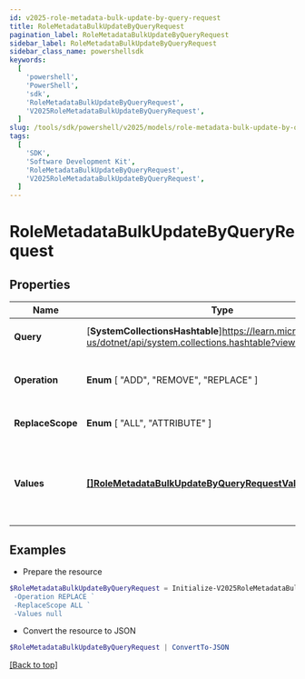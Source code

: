 ```yaml
---
id: v2025-role-metadata-bulk-update-by-query-request
title: RoleMetadataBulkUpdateByQueryRequest
pagination_label: RoleMetadataBulkUpdateByQueryRequest
sidebar_label: RoleMetadataBulkUpdateByQueryRequest
sidebar_class_name: powershellsdk
keywords:
  [
    'powershell',
    'PowerShell',
    'sdk',
    'RoleMetadataBulkUpdateByQueryRequest',
    'V2025RoleMetadataBulkUpdateByQueryRequest',
  ]
slug: /tools/sdk/powershell/v2025/models/role-metadata-bulk-update-by-query-request
tags:
  [
    'SDK',
    'Software Development Kit',
    'RoleMetadataBulkUpdateByQueryRequest',
    'V2025RoleMetadataBulkUpdateByQueryRequest',
  ]
---
```


# RoleMetadataBulkUpdateByQueryRequest

## Properties

| Name | Type | Description | Notes |
| --- | --- | --- | --- |
| **Query** | [**SystemCollectionsHashtable**]https://learn.microsoft.com/en-us/dotnet/api/system.collections.hashtable?view=net-9.0 | query the identities to be updated | [required] |
| **Operation** | **Enum** [ "ADD", "REMOVE", "REPLACE" ] | The operation to be performed | [required] |
| **ReplaceScope** | **Enum** [ "ALL", "ATTRIBUTE" ] | The choice of update scope. | [optional] |
| **Values** | [**[]RoleMetadataBulkUpdateByQueryRequestValuesInner**](role-metadata-bulk-update-by-query-request-values-inner) | The metadata to be updated, including attribute key and value. | [required] |

## Examples

- Prepare the resource

```powershell
$RoleMetadataBulkUpdateByQueryRequest = Initialize-V2025RoleMetadataBulkUpdateByQueryRequest  -Query {query"={indices=[roles], queryType=TEXT, textQuery={terms=[test123], fields=[id], matchAny=false, contains=true}, includeNested=false}} `
 -Operation REPLACE `
 -ReplaceScope ALL `
 -Values null
```

- Convert the resource to JSON

```powershell
$RoleMetadataBulkUpdateByQueryRequest | ConvertTo-JSON
```

[[Back to top]](#)
